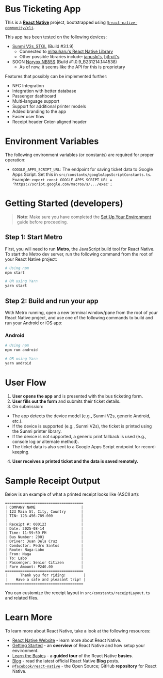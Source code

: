 # Bus Ticketing App

This is a [**React Native**](https://reactnative.dev) project, bootstrapped using [`@react-native-community/cli`](https://github.com/react-native-community/cli).

This app has been tested on the following devices:
- [Sunmi V2s_STGL](https://www.sunmi.com/en/v2s/) (Build #3.1.9)
  - Connected to [mitsuharu's React Native Library](https://www.npmjs.com/package/@mitsuharu/react-native-sunmi-printer-library)
  - Other possible libraries include: [januslo's](https://www.npmjs.com/package/react-native-sunmi-v2-printer), [hjfruit's](https://www.npmjs.com/package/react-native-printer-sunmi)  
- SOON [Noryox NB55S](https://www.noryox.com/product/handheld-pos-terminal-2/) (Build #1.0.9_B231214.144538)
  - As of now, it seems like the API for this is proprietary

Features that possibly can be implemented further:
- NFC Integration
- Integration with better database
- Passenger dashboard
- Multi-language support
- Support for additional printer models
- Added branding to the app
- Easier user flow
- Receipt header
Cnter-aligned header


# Environment Variables

The following environment variables (or constants) are required for proper operation:

 - `GOOGLE_APPS_SCRIPT_URL`: The endpoint for saving ticket data to Google Apps Script. Set this in `src/constants/googleAppsScriptConstants.ts`.
   Example: `export const GOOGLE_APPS_SCRIPT_URL = 'https://script.google.com/macros/s/.../exec';`

# Getting Started (developers)

> **Note**: Make sure you have completed the [Set Up Your Environment](https://reactnative.dev/docs/set-up-your-environment) guide before proceeding.

## Step 1: Start Metro

First, you will need to run **Metro**, the JavaScript build tool for React Native.
To start the Metro dev server, run the following command from the root of your React Native project:

```sh
# Using npm
npm start

# OR using Yarn
yarn start
```

## Step 2: Build and run your app

With Metro running, open a new terminal window/pane from the root of your React Native project, and use one of the following commands to build and run your Android or iOS app:

### Android

```sh
# Using npm
npm run android

# OR using Yarn
yarn android
```

# User Flow

1. **User opens the app** and is presented with the bus ticketing form.
2. **User fills out the form** and submits their ticket details.
3. On submission:
  - The app detects the device model (e.g., Sunmi V2s, generic Android, etc.).
  - If the device is supported (e.g., Sunmi V2s), the ticket is printed using the Sunmi printer library.
  - If the device is not supported, a generic print fallback is used (e.g., console log or alternate method).
  - The ticket data is also sent to a Google Apps Script endpoint for record-keeping.
4. **User receives a printed ticket and the data is saved remotely.**

# Sample Receipt Output

Below is an example of what a printed receipt looks like (ASCII art):

```
====================================
| COMPANY NAME                     |
| 123 Main St, City, Country       |
| TIN: 123-456-789-000             |
|                                  |
| Receipt #: 000123                |
| Date: 2025-08-14                 |
| Time: 11:59:59 PM                |
| Bus Number: 2001                 |
| Driver: Juan Dela Cruz           |
| Conductor: Pedro Santos          |
| Route: Naga-Labo                 |
| From: Naga                       |
| To: Labo                         |
| Passenger: Senior Citizen        |
| Fare Amount: ₱240.00             |
====================================
|      Thank you for riding!        |
|    Have a safe and pleasant trip! |
====================================
```

You can customize the receipt layout in `src/constants/receiptLayout.ts` and related files.

# Learn More

To learn more about React Native, take a look at the following resources:

- [React Native Website](https://reactnative.dev) - learn more about React Native.
- [Getting Started](https://reactnative.dev/docs/environment-setup) - an **overview** of React Native and how setup your environment.
- [Learn the Basics](https://reactnative.dev/docs/getting-started) - a **guided tour** of the React Native **basics**.
- [Blog](https://reactnative.dev/blog) - read the latest official React Native **Blog** posts.
- [`@facebook/react-native`](https://github.com/facebook/react-native) - the Open Source; GitHub **repository** for React Native.

